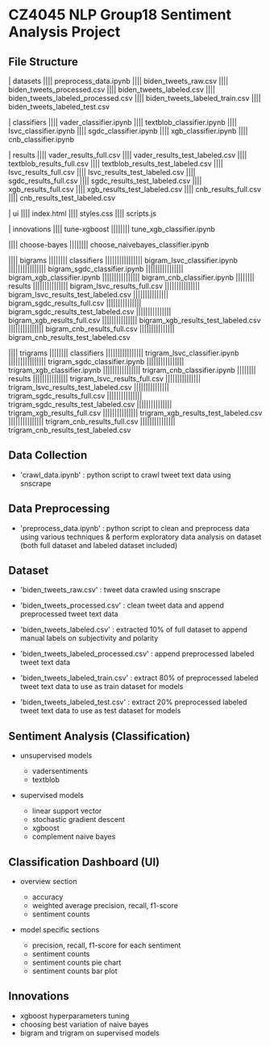 # CZ4045 NLP Group18 Sentiment Analysis Project

## File Structure
| datasets
|||| preprocess_data.ipynb
|||| biden_tweets_raw.csv
|||| biden_tweets_processed.csv
|||| biden_tweets_labeled.csv
|||| biden_tweets_labeled_processed.csv
|||| biden_tweets_labeled_train.csv
|||| biden_tweets_labeled_test.csv

| classifiers
|||| vader_classifier.ipynb
|||| textblob_classifier.ipynb
|||| lsvc_classifier.ipynb
|||| sgdc_classifier.ipynb
|||| xgb_classifier.ipynb
|||| cnb_classifier.ipynb

| results
|||| vader_results_full.csv
|||| vader_results_test_labeled.csv
|||| textblob_results_full.csv
|||| textblob_results_test_labeled.csv
|||| lsvc_results_full.csv
|||| lsvc_results_test_labeled.csv
|||| sgdc_results_full.csv
|||| sgdc_results_test_labeled.csv
|||| xgb_results_full.csv
|||| xgb_results_test_labeled.csv
|||| cnb_results_full.csv
|||| cnb_results_test_labeled.csv

| ui
|||| index.html
|||| styles.css
|||| scripts.js

| innovations
|||| tune-xgboost
|||||||| tune_xgb_classifier.ipynb

|||| choose-bayes
|||||||| choose_naivebayes_classifier.ipynb

|||| bigrams
|||||||| classifiers
|||||||||||||||| bigram_lsvc_classifier.ipynb
|||||||||||||||| bigram_sgdc_classifier.ipynb
|||||||||||||||| bigram_xgb_classifier.ipynb
|||||||||||||||| bigram_cnb_classifier.ipynb
|||||||| results
||||||||||||||| bigram_lsvc_results_full.csv
||||||||||||||| bigram_lsvc_results_test_labeled.csv
||||||||||||||| bigram_sgdc_results_full.csv
||||||||||||||| bigram_sgdc_results_test_labeled.csv
||||||||||||||| bigram_xgb_results_full.csv
||||||||||||||| bigram_xgb_results_test_labeled.csv
||||||||||||||| bigram_cnb_results_full.csv
||||||||||||||| bigram_cnb_results_test_labeled.csv

|||| trigrams
|||||||| classifiers
|||||||||||||||| trigram_lsvc_classifier.ipynb
|||||||||||||||| trigram_sgdc_classifier.ipynb
|||||||||||||||| trigram_xgb_classifier.ipynb
|||||||||||||||| trigram_cnb_classifier.ipynb
|||||||| results
||||||||||||||| trigram_lsvc_results_full.csv
||||||||||||||| trigram_lsvc_results_test_labeled.csv
||||||||||||||| trigram_sgdc_results_full.csv
||||||||||||||| trigram_sgdc_results_test_labeled.csv
||||||||||||||| trigram_xgb_results_full.csv
||||||||||||||| trigram_xgb_results_test_labeled.csv
||||||||||||||| trigram_cnb_results_full.csv
||||||||||||||| trigram_cnb_results_test_labeled.csv


## Data Collection
* 'crawl_data.ipynb' : python script to crawl tweet text data using snscrape


## Data Preprocessing
* 'preprocess_data.ipynb' : python script to clean and preprocess data using various techniques & perform exploratory data analysis on dataset (both full dataset and labeled dataset included)


## Dataset
* 'biden_tweets_raw.csv' : tweet data crawled using snscrape 

* 'biden_tweets_processed.csv' : clean tweet data and append preprocessed tweet text data 

* 'biden_tweets_labeled.csv' : extracted 10% of full dataset to append manual labels on subjectivity and polarity

* 'biden_tweets_labeled_processed.csv' : append preprocessed labeled tweet text data  

* 'biden_tweets_labeled_train.csv' : extract 80% of preprocessed labeled tweet text data  to use as train dataset for models

* 'biden_tweets_labeled_test.csv' : extract 20% preprocessed labeled tweet text data  to use as test dataset for models


## Sentiment Analysis (Classification)
* unsupervised models
    - vadersentiments
    - textblob

* supervised models
    - linear support vector 
    - stochastic gradient descent 
    - xgboost
    - complement naive bayes


## Classification Dashboard (UI)
* overview section
    - accuracy
    - weighted average precision, recall, f1-score
    - sentiment counts 

* model specific sections
    - precision, recall, f1-score for each sentiment
    - sentiment counts
    - sentiment counts pie chart
    - sentiment counts bar plot


## Innovations
* xgboost hyperparameters tuning
* choosing best variation of naive bayes
* bigram and trigram on supervised models 

